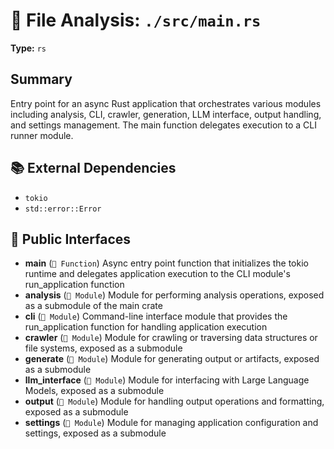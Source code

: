 # 📄 File Analysis: `./src/main.rs`

**Type:** `rs`

## Summary
Entry point for an async Rust application that orchestrates various modules including analysis, CLI, crawler, generation, LLM interface, output handling, and settings management. The main function delegates execution to a CLI runner module.

## 📚 External Dependencies
- `tokio`
- `std::error::Error`

## 🔌 Public Interfaces
- **main** (`🔧 Function`)
  Async entry point function that initializes the tokio runtime and delegates application execution to the CLI module's run_application function
- **analysis** (`📁 Module`)
  Module for performing analysis operations, exposed as a submodule of the main crate
- **cli** (`📁 Module`)
  Command-line interface module that provides the run_application function for handling application execution
- **crawler** (`📁 Module`)
  Module for crawling or traversing data structures or file systems, exposed as a submodule
- **generate** (`📁 Module`)
  Module for generating output or artifacts, exposed as a submodule
- **llm_interface** (`📁 Module`)
  Module for interfacing with Large Language Models, exposed as a submodule
- **output** (`📁 Module`)
  Module for handling output operations and formatting, exposed as a submodule
- **settings** (`📁 Module`)
  Module for managing application configuration and settings, exposed as a submodule
